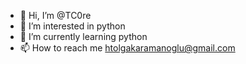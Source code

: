 - 👋 Hi, I’m @TC0re
- 👀 I’m interested in python
- 🌱 I’m currently learning python
- 📫 How to reach me htolgakaramanoglu@gmail.com

<!---
TC0re/TC0re is a ✨ special ✨ repository because its `README.md` (this file) appears on your GitHub profile.
You can click the Preview link to take a look at your changes.
--->
